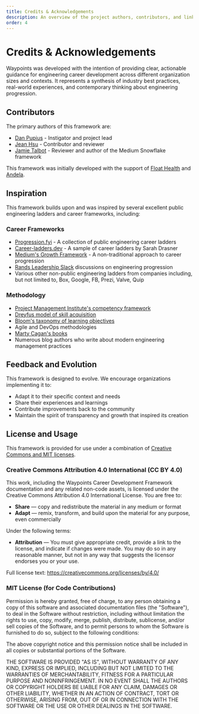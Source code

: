 ```yaml
---
title: Credits & Acknowledgements
description: An overview of the project authors, contributors, and links to inspiration.
order: 4
---
```


# Credits & Acknowledgements

Waypoints was developed with the intention of providing clear, actionable guidance for engineering career development across different organization sizes and contexts. It represents a synthesis of industry best practices, real-world experiences, and contemporary thinking about engineering progression.

## Contributors

The primary authors of this framework are:

- [Dan Pupius](https://pupius.com) - Instigator and project lead
- [Jean Hsu](https://jeanhsu.com) - Contributor and reviewer
- [Jamie Talbot](https://majelbsto.at) - Reviewer and author of the Medium Snowflake framework

This framework was initially developed with the support of [Float Health](https://floathealth.com) and [Andela](https://andela.com).

## Inspiration

This framework builds upon and was inspired by several excellent public engineering ladders and career frameworks, including:

### Career Frameworks

- [Progression.fyi](https://progression.fyi/) - A collection of public engineering career ladders
- [Career-ladders.dev](https://career-ladders.dev/engineering) - A sample of career ladders by Sarah Drasner
- [Medium's Growth Framework](https://medium.com/s/engineering-growth-framework/engineering-growth-introduction-8ba7b78c8d6c) - A non-traditional approach to career progression
- [Rands Leadership Slack](https://randsinrepose.com/welcome-to-rands-leadership-slack/) discussions on engineering progression
- Various other non-public engineering ladders from companies including, but not limited to, Box, Google, FB, Prezi, Valve, Quip

### Methodology

- [Project Management Institute's competency framework](https://www.pmi.org/learning/library/project-manager-competency-development-framework-7376)
- [Dreyfus model of skill acquisition](https://www.bumc.bu.edu/facdev-medicine/files/2012/03/Dreyfus-skill-level.pdf)
- [Bloom's taxonomy of learning objectives](https://cft.vanderbilt.edu/guides-sub-pages/blooms-taxonomy/)
- Agile and DevOps methodologies
- [Marty Cagan's books](https://www.svpg.com/books/)
- Numerous blog authors who write about modern engineering management practices

## Feedback and Evolution

This framework is designed to evolve. We encourage organizations implementing it to:

- Adapt it to their specific context and needs
- Share their experiences and learnings
- Contribute improvements back to the community
- Maintain the spirit of transparency and growth that inspired its creation

## License and Usage

This framework is provided for use under a combination of [Creative Commons and MIT licenses](https://github.com/dpup/waypoints/blob/main/LICENSE.md).

### Creative Commons Attribution 4.0 International (CC BY 4.0)

This work, including the Waypoints Career Development Framework documentation and any related non-code assets, is licensed under the Creative Commons Attribution 4.0 International License. You are free to:

- **Share** — copy and redistribute the material in any medium or format
- **Adapt** — remix, transform, and build upon the material for any purpose, even commercially

Under the following terms:

- **Attribution** — You must give appropriate credit, provide a link to the license, and indicate if changes were made. You may do so in any reasonable manner, but not in any way that suggests the licensor endorses you or your use.

Full license text: https://creativecommons.org/licenses/by/4.0/

### MIT License (for Code Contributions)

Permission is hereby granted, free of charge, to any person obtaining a copy of this software and associated documentation files (the "Software"), to deal in the Software without restriction, including without limitation the rights to use, copy, modify, merge, publish, distribute, sublicense, and/or sell copies of the Software, and to permit persons to whom the Software is furnished to do so, subject to the following conditions:

The above copyright notice and this permission notice shall be included in all copies or substantial portions of the Software.

THE SOFTWARE IS PROVIDED "AS IS", WITHOUT WARRANTY OF ANY KIND, EXPRESS OR IMPLIED, INCLUDING BUT NOT LIMITED TO THE WARRANTIES OF MERCHANTABILITY, FITNESS FOR A PARTICULAR PURPOSE AND NONINFRINGEMENT. IN NO EVENT SHALL THE AUTHORS OR COPYRIGHT HOLDERS BE LIABLE FOR ANY CLAIM, DAMAGES OR OTHER LIABILITY, WHETHER IN AN ACTION OF CONTRACT, TORT OR OTHERWISE, ARISING FROM, OUT OF OR IN CONNECTION WITH THE SOFTWARE OR THE USE OR OTHER DEALINGS IN THE SOFTWARE.

